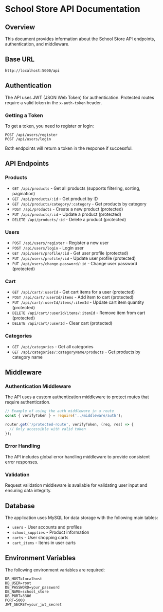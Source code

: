 # School Store API Documentation

## Overview
This document provides information about the School Store API endpoints, authentication, and middleware.

## Base URL
```
http://localhost:5000/api
```

## Authentication
The API uses JWT (JSON Web Token) for authentication. Protected routes require a valid token in the `x-auth-token` header.

### Getting a Token
To get a token, you need to register or login:

```
POST /api/users/register
POST /api/users/login
```

Both endpoints will return a token in the response if successful.

## API Endpoints

### Products

- `GET /api/products` - Get all products (supports filtering, sorting, pagination)
- `GET /api/products/:id` - Get product by ID
- `GET /api/products/category/:category` - Get products by category
- `POST /api/products` - Create a new product (protected)
- `PUT /api/products/:id` - Update a product (protected)
- `DELETE /api/products/:id` - Delete a product (protected)

### Users

- `POST /api/users/register` - Register a new user
- `POST /api/users/login` - Login user
- `GET /api/users/profile/:id` - Get user profile (protected)
- `PUT /api/users/profile/:id` - Update user profile (protected)
- `PUT /api/users/change-password/:id` - Change user password (protected)

### Cart

- `GET /api/cart/:userId` - Get cart items for a user (protected)
- `POST /api/cart/:userId/items` - Add item to cart (protected)
- `PUT /api/cart/:userId/items/:itemId` - Update cart item quantity (protected)
- `DELETE /api/cart/:userId/items/:itemId` - Remove item from cart (protected)
- `DELETE /api/cart/:userId` - Clear cart (protected)

### Categories

- `GET /api/categories` - Get all categories
- `GET /api/categories/:categoryName/products` - Get products by category name

## Middleware

### Authentication Middleware
The API uses a custom authentication middleware to protect routes that require authentication.

```javascript
// Example of using the auth middleware in a route
const { verifyToken } = require('../middleware/auth');

router.get('/protected-route', verifyToken, (req, res) => {
  // Only accessible with valid token
});
```

### Error Handling
The API includes global error handling middleware to provide consistent error responses.

### Validation
Request validation middleware is available for validating user input and ensuring data integrity.

## Database
The application uses MySQL for data storage with the following main tables:

- `users` - User accounts and profiles
- `school_supplies` - Product information
- `carts` - User shopping carts
- `cart_items` - Items in user carts

## Environment Variables
The following environment variables are required:

```
DB_HOST=localhost
DB_USER=root
DB_PASSWORD=your_password
DB_NAME=school_store
DB_PORT=3306
PORT=5000
JWT_SECRET=your_jwt_secret
```